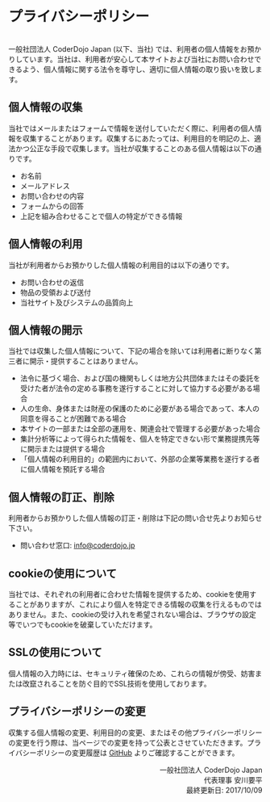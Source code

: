 # プライバシーポリシー
<br>
一般社団法人 CoderDojo Japan (以下、当社) では、利用者の個人情報をお預かりしています。当社は、利用者が安心して本サイトおよび当社にお問い合わせできるよう、個人情報に関する法令を尊守し、適切に個人情報の取り扱いを致します。

## 個人情報の収集

当社ではメールまたはフォームで情報を送付していただく際に、利用者の個人情報を収集することがあります。収集するにあたっては、利用目的を明記の上、適法かつ公正な手段で収集します。当社が収集することのある個人情報は以下の通りです。

- お名前
- メールアドレス
- お問い合わせの内容
- フォームからの回答
- 上記を組み合わせることで個人の特定ができる情報

## 個人情報の利用

当社が利用者からお預かりした個人情報の利用目的は以下の通りです。

- お問い合わせの返信
- 物品の受領および送付
- 当社サイト及びシステムの品質向上

## 個人情報の開示

当社では収集した個人情報について、下記の場合を除いては利用者に断りなく第三者に開示・提供することはありません。

- 法令に基づく場合、および国の機関もしくは地方公共団体またはその委託を受けた者が法令の定める事務を遂行することに対して協力する必要がある場合
- 人の生命、身体または財産の保護のために必要がある場合であって、本人の同意を得ることが困難である場合
- 本サイトの一部または全部の運用を、関連会社で管理する必要があった場合
- 集計分析等によって得られた情報を、個人を特定できない形で業務提携先等に開示または提供する場合
- 「個人情報の利用目的」の範囲内において、外部の企業等業務を遂行する者に個人情報を預託する場合


## 個人情報の訂正、削除

利用者からお預かりした個人情報の訂正・削除は下記の問い合せ先よりお知らせ下さい。

- 問い合わせ窓口: info@coderdojo.jp

## cookieの使用について

当社では、それぞれの利用者に合わせた情報を提供するため、cookieを使用することがありますが、これにより個人を特定できる情報の収集を行えるものではありません。また、cookieの受け入れを希望されない場合は、ブラウザの設定等でいつでもcookieを破棄していただけます。

## SSLの使用について

個人情報の入力時には、セキュリティ確保のため、これらの情報が傍受、妨害または改竄されることを防ぐ目的でSSL技術を使用しております。

## プライバシーポリシーの変更

収集する個人情報の変更、利用目的の変更、またはその他プライバシーポリシーの変更を行う際は、当ページでの変更を持って公表とさせていただきます。プライバシーポリシーの変更履歴は [GitHub](https://github.com/coderdojo-japan/coderdojo.jp/commits/master/db/docs/privacy.md) よりご確認することができます。

<div align="right">
一般社団法人 CoderDojo Japan<br>
代表理事 安川要平<br>
最終更新日: 2017/10/09
</div>
